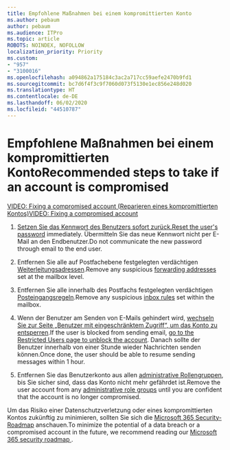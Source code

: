```yaml
---
title: Empfohlene Maßnahmen bei einem kompromittierten Konto
ms.author: pebaum
author: pebaum
ms.audience: ITPro
ms.topic: article
ROBOTS: NOINDEX, NOFOLLOW
localization_priority: Priority
ms.custom:
- "957"
- "3100016"
ms.openlocfilehash: a094862a175184c3ac2a717cc59aefe2470b9fd1
ms.sourcegitcommit: bc7d6f4f3c9f7060d073f5130e1ec856e248d020
ms.translationtype: HT
ms.contentlocale: de-DE
ms.lasthandoff: 06/02/2020
ms.locfileid: "44510787"
---
```

# <a name="recommended-steps-to-take-if-an-account-is-compromised"></a><span data-ttu-id="828d2-102">Empfohlene Maßnahmen bei einem kompromittierten Konto</span><span class="sxs-lookup"><span data-stu-id="828d2-102">Recommended steps to take if an account is compromised</span></span>

[<span data-ttu-id="828d2-103">VIDEO: Fixing a compromised account (Reparieren eines kompromittierten Kontos)</span><span class="sxs-lookup"><span data-stu-id="828d2-103">VIDEO: Fixing a compromised account</span></span>](https://www.microsoft.com/videoplayer/embed/RE2jvOb?pid=ocpVideo0-innerdiv-oneplayer&amp;postJsllMsg=true&amp;maskLevel=20&amp;autoplay=true)
  
1. <span data-ttu-id="828d2-104">[Setzen Sie das Kennwort des Benutzers sofort zurück.](https://docs.microsoft.com/microsoft-365/admin/add-users/reset-passwords)</span><span class="sxs-lookup"><span data-stu-id="828d2-104">[Reset the user's password](https://docs.microsoft.com/microsoft-365/admin/add-users/reset-passwords) immediately.</span></span> <span data-ttu-id="828d2-105">Übermitteln Sie das neue Kennwort nicht per E-Mail an den Endbenutzer.</span><span class="sxs-lookup"><span data-stu-id="828d2-105">Do not communicate the new password through email to the end user.</span></span>

2. <span data-ttu-id="828d2-106">Entfernen Sie alle auf Postfachebene festgelegten verdächtigen [Weiterleitungsadressen](https://docs.microsoft.com/microsoft-365/admin/email/configure-email-forwarding).</span><span class="sxs-lookup"><span data-stu-id="828d2-106">Remove any suspicious [forwarding addresses](https://docs.microsoft.com/microsoft-365/admin/email/configure-email-forwarding) set at the mailbox level.</span></span>

3. <span data-ttu-id="828d2-107">Entfernen Sie alle innerhalb des Postfachs festgelegten verdächtigen [Posteingangsregeln](https://support.office.com/article/1433E3A0-7FB0-4999-B536-50E05CB67FED).</span><span class="sxs-lookup"><span data-stu-id="828d2-107">Remove any suspicious [inbox rules](https://support.office.com/article/1433E3A0-7FB0-4999-B536-50E05CB67FED) set within the mailbox.</span></span>

4. <span data-ttu-id="828d2-108">Wenn der Benutzer am Senden von E-Mails gehindert wird, [wechseln Sie zur Seite „Benutzer mit eingeschränktem Zugriff“, um das Konto zu entsperren](https://protection.office.com/?hash=/restrictedusers).</span><span class="sxs-lookup"><span data-stu-id="828d2-108">If the user is blocked from sending email, [go to the Restricted Users page to unblock the account](https://protection.office.com/?hash=/restrictedusers).</span></span> <span data-ttu-id="828d2-109">Danach sollte der Benutzer innerhalb von einer Stunde wieder Nachrichten senden können.</span><span class="sxs-lookup"><span data-stu-id="828d2-109">Once done, the user should be able to resume sending messages within 1 hour.</span></span>

5. <span data-ttu-id="828d2-110">Entfernen Sie das Benutzerkonto aus allen [administrative Rollengruppen](https://docs.microsoft.com/microsoft-365/admin/add-users/assign-admin-roles), bis Sie sicher sind, dass das Konto nicht mehr gefährdet ist.</span><span class="sxs-lookup"><span data-stu-id="828d2-110">Remove the user account from any [administrative role groups](https://docs.microsoft.com/microsoft-365/admin/add-users/assign-admin-roles) until you are confident that the account is no longer compromised.</span></span>

<span data-ttu-id="828d2-111">Um das Risiko einer Datenschutzverletzung oder eines kompromittierten Kontos zukünftig zu minimieren, sollten Sie sich die [Microsoft 365 Security-Roadmap](https://docs.microsoft.com//office365/securitycompliance/security-roadmap) anschauen.</span><span class="sxs-lookup"><span data-stu-id="828d2-111">To minimize the potential of a data breach or a compromised account in the future, we recommend reading our [Microsoft 365 security roadmap ](https://docs.microsoft.com//office365/securitycompliance/security-roadmap).</span></span>
  